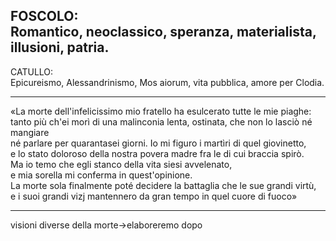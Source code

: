 FOSCOLO:  
Romantico, neoclassico, speranza, materialista, illusioni, patria.  
-----
CATULLO:  
Epicureismo, Alessandrinismo, Mos aiorum, vita pubblica, amore per Clodia.  
  
---------
«La morte dell'infelicissimo mio fratello ha esulcerato tutte le mie piaghe:  
tanto più ch'ei morì di una malinconia lenta, ostinata, che non lo lasciò né mangiare  
né parlare per quarantasei giorni. Io mi figuro i martìri di quel giovinetto,  
e lo stato doloroso della nostra povera madre fra le di cui braccia spirò.   
Ma io temo che egli stanco della vita siesi avvelenato,   
e mia sorella mi conferma in quest'opinione.   
La morte sola finalmente poté decidere la battaglia che le sue grandi virtù,   
e i suoi grandi vizj mantennero da gran tempo in quel cuore di fuoco»   
  
----------
  
visioni diverse della morte->elaboreremo dopo  
